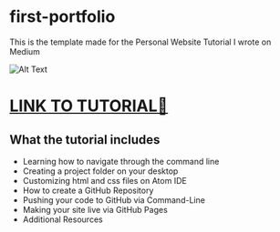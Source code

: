 # first-portfolio

This is the template made for the Personal Website Tutorial I wrote on Medium

![Alt Text](https://media.giphy.com/media/Q8aXMSa0ILXvE89zjd/giphy.gif)

# <a href = "https://medium.com/@mpara/how-to-make-your-first-portfolio-hosted-on-github-1e5940853fcc"> LINK TO TUTORIAL🔗 </a>
## What the tutorial includes
-  Learning how to navigate through the command line
-  Creating a project folder on your desktop
-  Customizing html and css files on Atom IDE
-  How to create a GitHub Repository
-  Pushing your code to GitHub via Command-Line
-  Making your site live via GitHub Pages
-  Additional Resources


